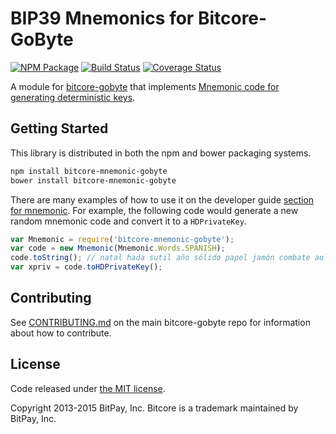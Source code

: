 BIP39 Mnemonics for Bitcore-GoByte
=======

[![NPM Package](https://img.shields.io/npm/v/bitcore-mnemonic-gobyte.svg?style=flat-square)](https://www.npmjs.org/package/bitcore-mnemonic-gobyte)
[![Build Status](https://img.shields.io/travis/gobytecoin/bitcore-mnemonic-gobyte.svg?branch=master&style=flat-square)](https://travis-ci.org/gobytecoin/bitcore-mnemonic-gobyte)
[![Coverage Status](https://img.shields.io/coveralls/gobytecoin/bitcore-mnemonic-gobyte.svg?style=flat-square)](https://coveralls.io/r/gobytecoin/bitcore-mnemonic-gobyte)

A module for [bitcore-gobyte](https://github.com/gobytecoin/bitcore-gobyte) that implements [Mnemonic code for generating deterministic keys](https://github.com/bitcoin/bips/blob/master/bip-0039.mediawiki).

## Getting Started

This library is distributed in both the npm and bower packaging systems.

```sh
npm install bitcore-mnemonic-gobyte
bower install bitcore-mnemonic-gobyte
```

There are many examples of how to use it on the developer guide [section for mnemonic](http://bitcore.io/guide/module/mnemonic/index.html). For example, the following code would generate a new random mnemonic code and convert it to a `HDPrivateKey`.

```javascript
var Mnemonic = require('bitcore-mnemonic-gobyte');
var code = new Mnemonic(Mnemonic.Words.SPANISH);
code.toString(); // natal hada sutil año sólido papel jamón combate aula flota ver esfera...
var xpriv = code.toHDPrivateKey();
```

## Contributing

See [CONTRIBUTING.md](https://github.com/gobytecoin/bitcore-gobyte/blob/master/CONTRIBUTING.md) on the main bitcore-gobyte repo for information about how to contribute.

## License

Code released under [the MIT license](https://github.com/bitpay/bitcore/blob/master/LICENSE).

Copyright 2013-2015 BitPay, Inc. Bitcore is a trademark maintained by BitPay, Inc.
